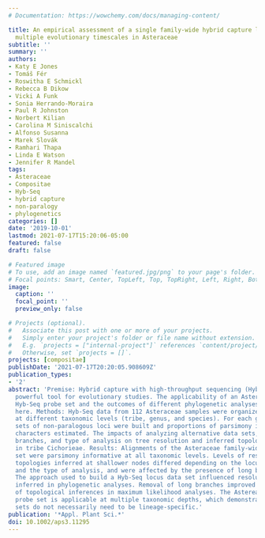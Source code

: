 ```yaml
---
# Documentation: https://wowchemy.com/docs/managing-content/

title: An empirical assessment of a single family-wide hybrid capture locus set at
  multiple evolutionary timescales in Asteraceae
subtitle: ''
summary: ''
authors:
- Katy E Jones
- Tomáš Fér
- Roswitha E Schmickl
- Rebecca B Dikow
- Vicki A Funk
- Sonia Herrando-Moraira
- Paul R Johnston
- Norbert Kilian
- Carolina M Siniscalchi
- Alfonso Susanna
- Marek Slovák
- Ramhari Thapa
- Linda E Watson
- Jennifer R Mandel
tags:
- Asteraceae
- Compositae
- Hyb‐Seq
- hybrid capture
- non‐paralogy
- phylogenetics
categories: []
date: '2019-10-01'
lastmod: 2021-07-17T15:20:06-05:00
featured: false
draft: false

# Featured image
# To use, add an image named `featured.jpg/png` to your page's folder.
# Focal points: Smart, Center, TopLeft, Top, TopRight, Left, Right, BottomLeft, Bottom, BottomRight.
image:
  caption: ''
  focal_point: ''
  preview_only: false

# Projects (optional).
#   Associate this post with one or more of your projects.
#   Simply enter your project's folder or file name without extension.
#   E.g. `projects = ["internal-project"]` references `content/project/deep-learning/index.md`.
#   Otherwise, set `projects = []`.
projects: [compositae]
publishDate: '2021-07-17T20:20:05.908609Z'
publication_types:
- '2'
abstract: 'Premise: Hybrid capture with high-throughput sequencing (Hyb-Seq) is a
  powerful tool for evolutionary studies. The applicability of an Asteraceae family-specific
  Hyb-Seq probe set and the outcomes of different phylogenetic analyses are investigated
  here. Methods: Hyb-Seq data from 112 Asteraceae samples were organized into groups
  at different taxonomic levels (tribe, genus, and species). For each group, data
  sets of non-paralogous loci were built and proportions of parsimony informative
  characters estimated. The impacts of analyzing alternative data sets, removing long
  branches, and type of analysis on tree resolution and inferred topologies were investigated
  in tribe Cichorieae. Results: Alignments of the Asteraceae family-wide Hyb-Seq locus
  set were parsimony informative at all taxonomic levels. Levels of resolution and
  topologies inferred at shallower nodes differed depending on the locus data set
  and the type of analysis, and were affected by the presence of long branches. Discussion:
  The approach used to build a Hyb-Seq locus data set influenced resolution and topologies
  inferred in phylogenetic analyses. Removal of long branches improved the reliability
  of topological inferences in maximum likelihood analyses. The Astereaceae Hyb-Seq
  probe set is applicable at multiple taxonomic depths, which demonstrates that probe
  sets do not necessarily need to be lineage-specific.'
publication: '*Appl. Plant Sci.*'
doi: 10.1002/aps3.11295
---
```

